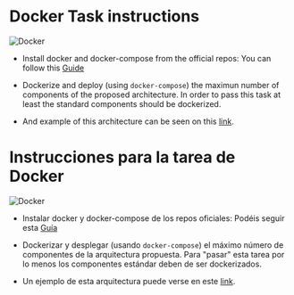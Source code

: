 # Docker Task instructions

![Docker](https://www.docker.com/sites/default/files/social/docker_facebook_share.png)


* Install docker and docker-compose from the official repos: You can follow this [Guide](https://medium.com/@khandelwal12nidhi/docker-setup-on-aws-ec2-instance-c670ff3d5f1b)

* Dockerize and deploy (using ```docker-compose```) the maximun number of components of the proposed architecture. In order to pass this task at least the standard components should be dockerized. 

* And example of this architecture can be seen on this [link](http://www.ameyalokare.com/docker/2017/09/20/nginx-flask-postgres-docker-compose.html).

# Instrucciones para la tarea de Docker

![Docker](https://www.docker.com/sites/default/files/social/docker_facebook_share.png)

* Instalar docker y docker-compose de los repos oficiales: Podéis seguir esta [Guía](https://medium.com/@khandelwal12nidhi/docker-setup-on-aws-ec2-instance-c670ff3d5f1b)

* Dockerizar y desplegar (usando ```docker-compose```) el máximo número de componentes de la arquitectura propuesta. Para "pasar" esta tarea por lo menos los componentes estándar deben de ser dockerizados.

* Un ejemplo de esta arquitectura puede verse en este [link](http://www.ameyalokare.com/docker/2017/09/20/nginx-flask-postgres-docker-compose.html).



